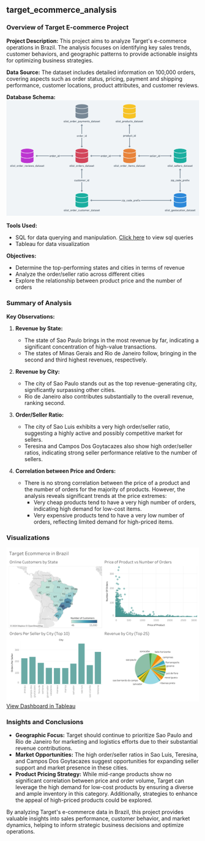 ## target_ecommerce_analysis

### Overview of Target E-commerce Project

**Project Description:**
This project aims to analyze Target's e-commerce operations in Brazil. The analysis focuses on identifying key sales trends, customer behaviors, and geographic patterns to provide actionable insights for optimizing business strategies.

**Data Source:**
The dataset includes detailed information on 100,000 orders, covering aspects such as order status, pricing, payment and shipping performance, customer locations, product attributes, and customer reviews.

**Database Schema:**
![Schema](images/inbox-15074417-b15a300fe807965428250762308c248b-Untitled.png)

**Tools Used:**
- SQL for data querying and manipulation. [Click here](analysis_queries.sql) to view sql queries
- Tableau for data visualization

**Objectives:**
- Determine the top-performing states and cities in terms of revenue
- Analyze the order/seller ratio across different cities
- Explore the relationship between product price and the number of orders

### Summary of Analysis

**Key Observations:**

1. **Revenue by State:**
   - The state of Sao Paulo brings in the most revenue by far, indicating a significant concentration of high-value transactions.
   - The states of Minas Gerais and Rio de Janeiro follow, bringing in the second and third highest revenues, respectively.

2. **Revenue by City:**
   - The city of Sao Paulo stands out as the top revenue-generating city, significantly surpassing other cities.
   - Rio de Janeiro also contributes substantially to the overall revenue, ranking second.

3. **Order/Seller Ratio:**
   - The city of Sao Luis exhibits a very high order/seller ratio, suggesting a highly active and possibly competitive market for sellers.
   - Teresina and Campos Dos Goytacazes also show high order/seller ratios, indicating strong seller performance relative to the number of sellers.

4. **Correlation between Price and Orders:**
   - There is no strong correlation between the price of a product and the number of orders for the majority of products. However, the analysis reveals significant trends at the price extremes:
     - Very cheap products tend to have a very high number of orders, indicating high demand for low-cost items.
     - Very expensive products tend to have a very low number of orders, reflecting limited demand for high-priced items.

### Visualizations
![Tableau Dashboard](images/Dashboard%201.png)
[View Dashboard in Tableau](https://public.tableau.com/app/profile/aidan.turner/viz/TargetEcommerce/Dashboard1)

### Insights and Conclusions

- **Geographic Focus:** Target should continue to prioritize Sao Paulo and Rio de Janeiro for marketing and logistics efforts due to their substantial revenue contributions.
- **Market Opportunities:** The high order/seller ratios in Sao Luis, Teresina, and Campos Dos Goytacazes suggest opportunities for expanding seller support and market presence in these cities.
- **Product Pricing Strategy:** While mid-range products show no significant correlation between price and order volume, Target can leverage the high demand for low-cost products by ensuring a diverse and ample inventory in this category. Additionally, strategies to enhance the appeal of high-priced products could be explored.

By analyzing Target's e-commerce data in Brazil, this project provides valuable insights into sales performance, customer behavior, and market dynamics, helping to inform strategic business decisions and optimize operations.
